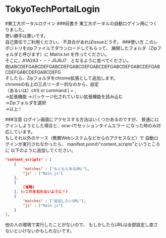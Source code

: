 # TokyoTechPortalLogin
#東工大ポータルログイン
###前書き
東工大ポータルの自動ログイン用につくりました。  
使い勝手は悪いです。  
自己責任でご利用ください。
不具合があればissueどうぞ。
###使い方
このレポジトリをzipファイルでダウンロードしてもらって、
展開したフォルダ（Zipフォルダと呼びます）に Matrix.txt を作ってください。  
そこに、A1A2A3・・・J5J6J7　となるように並べてください。  
例)ABCDEFGABCDEFGABCDEFGABCDEFGABCDEFGABCDEFGABCDEFGABCDEFGABCDEFGABCDEFG  
そしたら、Zipフォルダをchrome拡張として追加します。  
chromeの右上の三点リーダー的なのから、設定  
（あるいは）ctrl( or command ) + ,  
→拡張機能
→パッケージ化されていない拡張機能を読み込む  
→Zipフォルダを選択  
→以上！

###注意
ログイン画面にアクセスする方法はいくつかあるのですが、
普通にログインしようとした場合と、ocw-iでセッションタイムエラー
になった時のみ対応しています。  
もしそれ以外のケース（教務Webシステムなどからのアクセスなど）で
自動ログインが実行されなかったら、
manifest.jsonの"content_scripts"というところに
以下のように追加してください。  
```json:manifest.json
"content_scripts" : [
    {
        "matches" : ["もともとあるURL"],
        "js" : ["Main.js"]
    },
    {
        (省略)
    }, (←これを忘れないように！)
    {
        "matches" : ["追加したいURL"],
        "js" : ["Main.js"]
    }
],
```
他の人の環境で実行したことがないので、
もしかしたらURLは全部設定し直さないといけないかもしれないです。